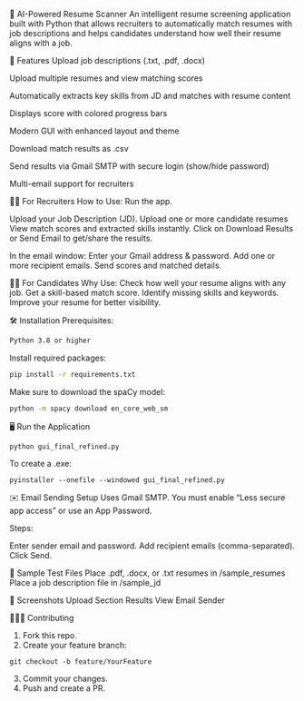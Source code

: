 💼 AI-Powered Resume Scanner
An intelligent resume screening application built with Python that allows recruiters to automatically match resumes with job descriptions and helps candidates understand how well their resume aligns with a job.

🚀 Features
Upload job descriptions (.txt, .pdf, .docx)

Upload multiple resumes and view matching scores

Automatically extracts key skills from JD and matches with resume content

Displays score with colored progress bars

Modern GUI with enhanced layout and theme

Download match results as .csv

Send results via Gmail SMTP with secure login (show/hide password)

Multi-email support for recruiters

👨‍💼 For Recruiters
How to Use:
Run the app.

Upload your Job Description (JD).
Upload one or more candidate resumes
View match scores and extracted skills instantly.
Click on Download Results or Send Email to get/share the results.

In the email window:
Enter your Gmail address & password.
Add one or more recipient emails.
Send scores and matched details.

🧑‍💻 For Candidates
Why Use:
Check how well your resume aligns with any job.
Get a skill-based match score.
Identify missing skills and keywords.
Improve your resume for better visibility.

🛠️ Installation
Prerequisites:
```bash
Python 3.8 or higher
```
Install required packages:
```bash
pip install -r requirements.txt
```
Make sure to download the spaCy model:
```bash
python -m spacy download en_core_web_sm
```
🖥️ Run the Application
```
python gui_final_refined.py
```
To create a .exe:
```
pyinstaller --onefile --windowed gui_final_refined.py
```
✉️ Email Sending Setup
Uses Gmail SMTP. You must enable “Less secure app access” or use an App Password.

Steps:

Enter sender email and password.
Add recipient emails (comma-separated).
Click Send.

🧪 Sample Test Files
Place .pdf, .docx, or .txt resumes in /sample_resumes
Place a job description file in /sample_jd

🎨 Screenshots
Upload Section	Results View	Email Sender

🧑‍🤝‍🧑 Contributing
1. Fork this repo.
2. Create your feature branch:
```
git checkout -b feature/YourFeature
```
3. Commit your changes.
4. Push and create a PR.


